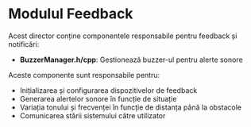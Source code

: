 # Modulul Feedback

Acest director conține componentele responsabile pentru feedback și notificări:

- **BuzzerManager.h/cpp**: Gestionează buzzer-ul pentru alerte sonore

Aceste componente sunt responsabile pentru:
- Inițializarea și configurarea dispozitivelor de feedback
- Generarea alertelor sonore în funcție de situație
- Variația tonului și frecvenței în funcție de distanța până la obstacole
- Comunicarea stării sistemului către utilizator

